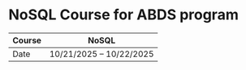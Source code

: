 # NoSQL Course for ABDS program

| Course | NoSQL |
| ------- | ----- |
| Date | 10/21/2025 – 10/22/2025 |



